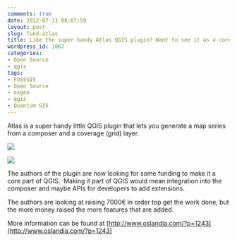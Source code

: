 ```yaml
---
comments: true
date: 2012-07-11 00:07:59
layout: post
slug: fund-atlas
title: Like the super handy Atlas QGIS plugin? Want to see it as a core part of QGIS?
wordpress_id: 1067
categories:
- Open Source
- qgis
tags:
- FOSSGIS
- Open Source
- osgeo
- qgis
- Quantum GIS
---
```


Atlas is a super handy little QGIS plugin that lets you generate a map series from a composer and a coverage (grid) layer.


[![](http://www.oslandia.com/tech/wp-content/uploads/2012/01/atlas_main.png)](http://www.oslandia.com/tech/wp-content/uploads/2012/01/atlas_main.png)


![](http://www.oslandia.com/tech/wp-content/uploads/2012/01/image_results.png)

The authors of the plugin are now looking for some funding to make it a core part of QGIS.  Making it part of QGIS would mean integration into the composer and maybe APIs for developers to add extensions.

The authors are looking at raising 7000€ in order top get the work done, but the more money raised the more features that are added.

More information can be found at [http://www.oslandia.com/?p=1243](http://www.oslandia.com/?p=1243)
